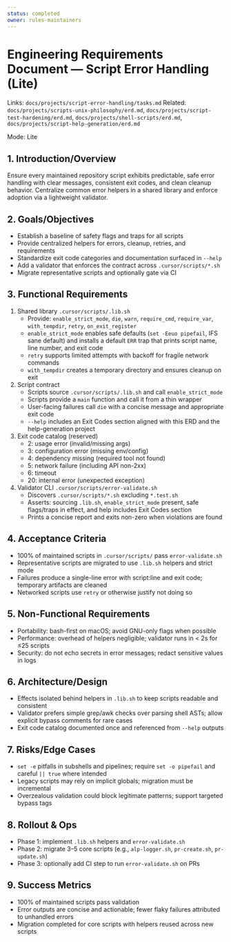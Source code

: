 ```yaml
---
status: completed
owner: rules-maintainers
---
```


# Engineering Requirements Document — Script Error Handling (Lite)

Links: `docs/projects/script-error-handling/tasks.md`
Related: `docs/projects/scripts-unix-philosophy/erd.md`, `docs/projects/script-test-hardening/erd.md`, `docs/projects/shell-scripts/erd.md`, `docs/projects/script-help-generation/erd.md`

Mode: Lite

## 1. Introduction/Overview

Ensure every maintained repository script exhibits predictable, safe error handling with clear messages, consistent exit codes, and clean cleanup behavior. Centralize common error helpers in a shared library and enforce adoption via a lightweight validator.

## 2. Goals/Objectives

- Establish a baseline of safety flags and traps for all scripts
- Provide centralized helpers for errors, cleanup, retries, and requirements
- Standardize exit code categories and documentation surfaced in `--help`
- Add a validator that enforces the contract across `.cursor/scripts/*.sh`
- Migrate representative scripts and optionally gate via CI

## 3. Functional Requirements

1. Shared library `.cursor/scripts/.lib.sh`
   - Provide: `enable_strict_mode`, `die`, `warn`, `require_cmd`, `require_var`, `with_tempdir`, `retry`, `on_exit_register`
   - `enable_strict_mode` enables safe defaults (`set -Eeuo pipefail`, IFS sane default) and installs a default `ERR` trap that prints script name, line number, and exit code
   - `retry` supports limited attempts with backoff for fragile network commands
   - `with_tempdir` creates a temporary directory and ensures cleanup on exit
2. Script contract
   - Scripts source `.cursor/scripts/.lib.sh` and call `enable_strict_mode`
   - Scripts provide a `main` function and call it from a thin wrapper
   - User-facing failures call `die` with a concise message and appropriate exit code
   - `--help` includes an Exit Codes section aligned with this ERD and the help-generation project
3. Exit code catalog (reserved)
   - 2: usage error (invalid/missing args)
   - 3: configuration error (missing env/config)
   - 4: dependency missing (required tool not found)
   - 5: network failure (including API non-2xx)
   - 6: timeout
   - 20: internal error (unexpected exception)
4. Validator CLI `.cursor/scripts/error-validate.sh`
   - Discovers `.cursor/scripts/*.sh` excluding `*.test.sh`
   - Asserts: sourcing `.lib.sh`, `enable_strict_mode` present, safe flags/traps in effect, and help includes Exit Codes section
   - Prints a concise report and exits non-zero when violations are found

## 4. Acceptance Criteria

- 100% of maintained scripts in `.cursor/scripts/` pass `error-validate.sh`
- Representative scripts are migrated to use `.lib.sh` helpers and strict mode
- Failures produce a single-line error with script:line and exit code; temporary artifacts are cleaned
- Networked scripts use `retry` or otherwise justify not doing so

## 5. Non-Functional Requirements

- Portability: bash-first on macOS; avoid GNU-only flags when possible
- Performance: overhead of helpers negligible; validator runs in < 2s for ≤25 scripts
- Security: do not echo secrets in error messages; redact sensitive values in logs

## 6. Architecture/Design

- Effects isolated behind helpers in `.lib.sh` to keep scripts readable and consistent
- Validator prefers simple grep/awk checks over parsing shell ASTs; allow explicit bypass comments for rare cases
- Exit code catalog documented once and referenced from `--help` outputs

## 7. Risks/Edge Cases

- `set -e` pitfalls in subshells and pipelines; require `set -o pipefail` and careful `|| true` where intended
- Legacy scripts may rely on implicit globals; migration must be incremental
- Overzealous validation could block legitimate patterns; support targeted bypass tags

## 8. Rollout & Ops

- Phase 1: implement `.lib.sh` helpers and `error-validate.sh`
- Phase 2: migrate 3–5 core scripts (e.g., `alp-logger.sh`, `pr-create.sh`, `pr-update.sh`)
- Phase 3: optionally add CI step to run `error-validate.sh` on PRs

## 9. Success Metrics

- 100% of maintained scripts pass validation
- Error outputs are concise and actionable; fewer flaky failures attributed to unhandled errors
- Migration completed for core scripts with helpers reused across new scripts

